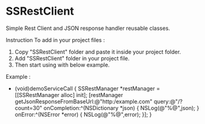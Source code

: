 SSRestClient
============

Simple Rest Client and JSON response handler reusable classes.

Instruction To add in your project files :

1. Copy "SSRestClient" folder and paste it inside your project folder.
2. Add "SSRestClient" folder in your project file.
3. Then start using with below example.

Example : 

- (void)demoServiceCall {
    SSRestManager *restManager = [[SSRestManager alloc] init];
    [restManager getJsonResponseFromBaseUrl:@"http:/example.com" query:@"/?count=30" onCompletion:^(NSDictionary *json) {
        NSLog(@"%@",json);
    } onError:^(NSError *error) {
        NSLog(@"%@",error);
    }];
}



